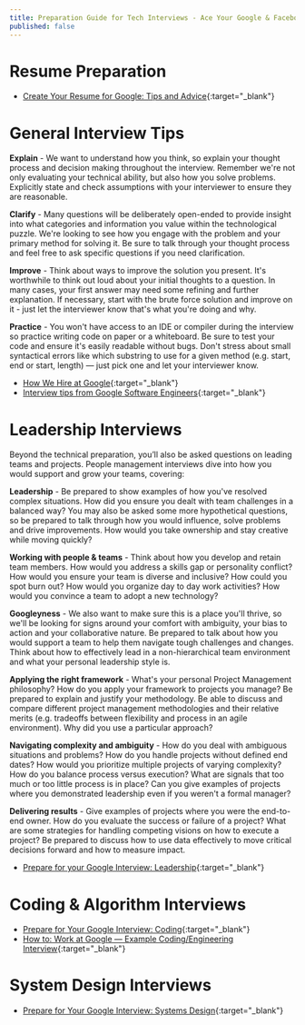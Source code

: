 ```yaml
---
title: Preparation Guide for Tech Interviews - Ace Your Google & Facebook (Meta) Interviews
published: false
---
```


# Resume Preparation

* [Create Your Resume for Google: Tips and Advice](https://youtu.be/BYUy1yvjHxE){:target="_blank"}

# General Interview Tips

**Explain** - We want to understand how you think, so explain your thought process and decision making throughout the interview. Remember we're not only evaluating your technical ability, but also how you solve problems. Explicitly state and check assumptions with your interviewer to ensure they are reasonable. 

**Clarify** - Many questions will be deliberately open-ended to provide insight into what categories and information you value within the technological puzzle. We're looking to see how you engage with the problem and your primary method for solving it. Be sure to talk through your thought process and feel free to ask specific questions if you need clarification. 

**Improve** - Think about ways to improve the solution you present. It's worthwhile to think out loud about your initial thoughts to a question. In many cases, your first answer may need some refining and further explanation. If necessary, start with the brute force solution and improve on it - just let the interviewer know that's what you're doing and why. 

**Practice** - You won't have access to an IDE or compiler during the interview so practice writing code on paper or a whiteboard. Be sure to test your code and ensure it's easily readable without bugs. Don't stress about small syntactical errors like which substring to use for a given method (e.g. start, end or start, length) — just pick one and let your interviewer know. 

* [How We Hire at Google](https://youtu.be/zhUgaKb0s5A){:target="_blank"}
* [Interview tips from Google Software Engineers](https://youtu.be/XOtrOSatBoY){:target="_blank"}


# Leadership Interviews

Beyond the technical preparation, you’ll also be asked questions on leading teams and projects. People management interviews dive into how you would support and grow your teams, covering: 

**Leadership** - Be prepared to show examples of how you've resolved complex situations. How did you ensure you dealt with team challenges in a balanced way? You may also be asked some more hypothetical questions, so be prepared to talk through how you would influence, solve problems and drive improvements. How would you take ownership and stay creative while moving quickly? 

**Working with people & teams** - Think about how you develop and retain team members. How would you address a skills gap or personality conflict? How would you ensure your team is diverse and inclusive? How could you spot burn out? How would you organize day to day work activities? How would you convince a team to adopt a new technology?  

**Googleyness** - We also want to make sure this is a place you'll thrive, so we'll be looking for signs around your comfort with ambiguity, your bias to action and your collaborative nature. Be prepared to talk about how you would support a team to help them navigate tough challenges and changes. Think about how to effectively lead in a non-hierarchical team environment and what your personal leadership style is.  

**Applying the right framework** - What's your personal Project Management philosophy? How do you apply your framework to projects you manage? Be prepared to explain and justify your methodology. Be able to discuss and compare different project management methodologies and their relative merits (e.g. tradeoffs between flexibility and process in an agile environment). Why did you use a particular approach?  

**Navigating complexity and ambiguity** - How do you deal with ambiguous situations and problems? How do you handle projects without defined end dates? How would you prioritize multiple projects of varying complexity? How do you balance process versus execution? What are signals that too much or too little process is in place? Can you give examples of projects where you demonstrated leadership even if you weren't a formal manager?  

**Delivering results** - Give examples of projects where you were the end-to-end owner. How do you evaluate the success or failure of a project? What are some strategies for handling competing visions on how to execute a project? Be prepared to discuss how to use data effectively to move critical decisions forward and how to measure impact.  


* [Prepare for your Google Interview: Leadership](https://youtu.be/2Cr3-et4xkI){:target="_blank"}


# Coding & Algorithm Interviews

* [Prepare for Your Google Interview: Coding](https://youtu.be/6ZZX9iIgFoo){:target="_blank"}
* [How to: Work at Google — Example Coding/Engineering Interview](https://youtu.be/XKu_SEDAykw){:target="_blank"}

# System Design Interviews

* [Prepare for Your Google Interview: Systems Design](https://youtu.be/Gg318hR5JY0){:target="_blank"}
